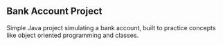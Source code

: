 ## Bank Account Project

Simple Java project simulating a bank account, built to practice concepts like object oriented programming and classes.

